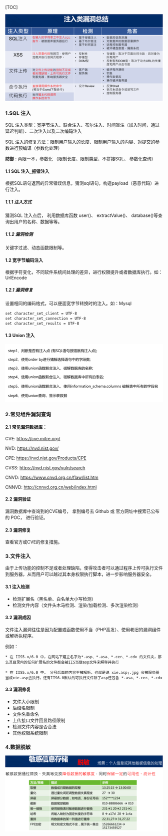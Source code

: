 [TOC]

![Sql Security testing](注入漏洞.png)

### 1.SQL 注入

SQL 注入类型：宽字节注入、联合注入、布尔注入、时间盲注（加入时间，通过延迟判断）、二次注入以及二次编码注入

SQL 注入的修复方法：限制用户输入的长度、限制用户输入的内容、对提交的参数进行预编译（参数化处理）



**防御** : 两限一不，参数化 （限制长度、限制类型、不拼接SQL、 参数化查询）

#### 1.1 SQL 注入_报错注入

根据SQL语句返回的异常错误信息，猜测sql语句，构造payload（恶意代码）进行注入。

##### 1.1.1 注入方式

猜测SQL 注入点后， 利用数据库函数 user()、 extractValue()、 database()等查询出用户的名称、数据等等。

##### 1.1.2 漏洞检测

关键字过滤、动态函数限制等。

#### 1.2 宽字节编码注入

根据字符变化，不同软件系统间处理的差异，进行权限提升或者数据库执行。如：UrlEncode

##### 1.2.1 漏洞修复

设置相同的编码格式，可以便面宽字节转换时的注入。如：Mysql

```my
set character_set_client = UTF-8
set character_set_connection = UTF-8
set character_set_results = UTF-8
```

#### 1.3 Union 注入

![Union Injection](UnionInject.png)

### 2.常见组件漏洞查询

#### 2.1 **常见漏洞**数据库：

CVE: https://cve.mitre.org/

NVD: https://nvd.nist.gov/ 

CPE: https://nvd.nist.gov/Products/CPE

CVSS: https://nvd.nist.gov/vuln/search 

CNVD: https://www.cnvd.org.cn/flaw/list.htm

CNNVD: http://cnnvd.org.cn/web/index.html

#### 2.2 漏洞验证

漏洞数据库中查询到的CVE编号， 拿到编号去 Github 或 官方网址中搜索已公布的 POC， 进行验证。

#### 2.3 漏洞修复

查看官方或CVE的修复措施。



### 3.文件注入

由于上传功能的控制不足或者处理缺陷，使得攻击者可以通过程序上传可执行文件到服务器，从而用户可以越过其本身权限执行脚本，进一步影响服务器安全。

#### 3.1 注入检测

* 检测扩展名（黑名单、白名单大小写检测）
* 检测文件内容（文件头木马检测、渲染/加载检测、多次渲染检测）

#### 3.2 漏洞成因

文件注入漏洞往往是因为配置或函数使用不当（PHP高发）、使用老旧的漏洞组件或解析执程序。

例如：

```
* 在 IIS5.x/6.0 中，在网站下建立名字为*.asp、*.asa、*.cer、*.cdx 的文件夹，那么其目录内的任何扩展名的文件都会被IIS当做asp文件来解释并执行

* 在 IIS5.x/6.0 中， 分号后面的内容不被解析，也就是说 xie.asp;.jpg 会被服务器当成xie.asp去执行。还有IIS6.0默认的可执行文件除了asp还包含 *.asa、*.cer、*.cdx
```

#### 3.3 漏洞修复

* 文件大小限制
* 后缀名限制
* 文件名重命名
* 上传接口文件回显路径限制
* 检测文件内容是否合法
* 其他权限系统限制



### 4.数据脱敏

![数据脱敏](数据脱敏.png)









